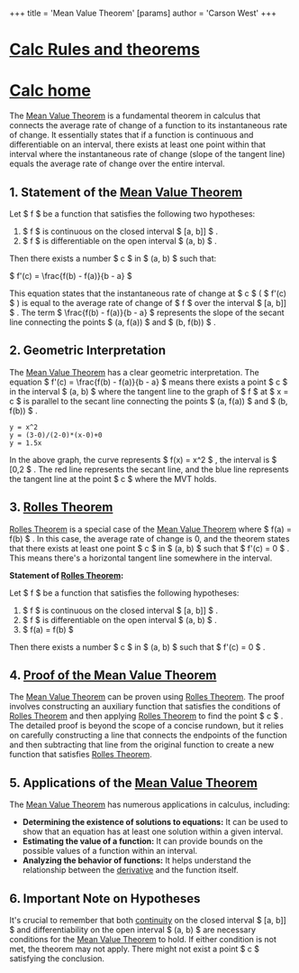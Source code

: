 +++
 title = 'Mean Value Theorem'
[params]
	author = 'Carson West'
+++
# [Calc Rules and theorems](./../calc-rules-and-theorems/)
# [Calc home](./../calc-home/)

The [Mean Value Theorem](./../mean-value-theorem/) is a fundamental theorem in calculus that connects the average rate of change of a function to its instantaneous rate of change.  It essentially states that if a function is continuous and differentiable on an interval, there exists at least one point within that interval where the instantaneous rate of change (slope of the tangent line) equals the average rate of change over the entire interval.

## 1.  Statement of the [Mean Value Theorem](./../mean-value-theorem/) 
Let  $ f $  be a function that satisfies the following two hypotheses:

1.  $ f $  is continuous on the closed interval  $ [a, b]] $ .
2.  $ f $  is differentiable on the open interval  $ (a, b) $ .

Then there exists a number  $ c $  in  $ (a, b) $  such that:

 $ f'(c) = \frac{f(b) - f(a)}{b - a} $ 


This equation states that the instantaneous rate of change at  $ c $  ( $ f'(c) $ ) is equal to the average rate of change of  $ f $  over the interval  $ [a, b]] $ .  The term  $ \frac{f(b) - f(a)}{b - a} $  represents the slope of the secant line connecting the points  $ (a, f(a)) $  and  $ (b, f(b)) $ .


## 2.  Geometric Interpretation

The [Mean Value Theorem](./../mean-value-theorem/) has a clear geometric interpretation. The equation  $ f'(c) = \frac{f(b) - f(a)}{b - a} $  means there exists a point  $ c $  in the interval  $ (a, b) $  where the tangent line to the graph of  $ f $  at  $ x = c $  is parallel to the secant line connecting the points  $ (a, f(a)) $  and  $ (b, f(b)) $ .

```desmos-graph
y = x^2
y = (3-0)/(2-0)*(x-0)+0
y = 1.5x
```

In the above graph, the curve represents  $ f(x) = x^2 $ , the interval is  $ [0,2 $ . The red line represents the secant line, and the blue line represents the tangent line at the point  $ c $  where the MVT holds.


## 3.  [Rolles Theorem](./../rolles-theorem/)

[Rolles Theorem](./../rolles-theorem/) is a special case of the [Mean Value Theorem](./../mean-value-theorem/) where  $ f(a) = f(b) $ .  In this case, the average rate of change is 0, and the theorem states that there exists at least one point  $ c $  in  $ (a, b) $  such that  $ f'(c) = 0 $ .  This means there's a horizontal tangent line somewhere in the interval.

**Statement of [Rolles Theorem](./../rolles-theorem/):**

Let  $ f $  be a function that satisfies the following hypotheses:

1.  $ f $  is continuous on the closed interval  $ [a, b]] $ .
2.  $ f $  is differentiable on the open interval  $ (a, b) $ .
3.  $ f(a) = f(b) $ 

Then there exists a number  $ c $  in  $ (a, b) $  such that  $ f'(c) = 0 $ .


## 4.  [Proof of the Mean Value Theorem](./../proof-of-the-mean-value-theorem/)

The [Mean Value Theorem](./../mean-value-theorem/) can be proven using [Rolles Theorem](./../rolles-theorem/).  The proof involves constructing an auxiliary function that satisfies the conditions of [Rolles Theorem](./../rolles-theorem/) and then applying [Rolles Theorem](./../rolles-theorem/) to find the point  $ c $ .  The detailed proof is beyond the scope of a concise rundown, but it relies on carefully constructing a line that connects the endpoints of the function and then subtracting that line from the original function to create a new function that satisfies [Rolles Theorem](./../rolles-theorem/).


## 5.  Applications of the [Mean Value Theorem](./../mean-value-theorem/) 
The [Mean Value Theorem](./../mean-value-theorem/) has numerous applications in calculus, including:

* **Determining the existence of solutions to equations:** It can be used to show that an equation has at least one solution within a given interval.
* **Estimating the value of a function:** It can provide bounds on the possible values of a function within an interval.
* **Analyzing the behavior of functions:** It helps understand the relationship between the [derivative](./../derivative/) and the function itself.


## 6.  Important Note on Hypotheses

It's crucial to remember that both [continuity](./../continuity/) on the closed interval  $ [a, b]] $  and differentiability on the open interval  $ (a, b) $  are necessary conditions for the [Mean Value Theorem](./../mean-value-theorem/) to hold.  If either condition is not met, the theorem may not apply.  There might not exist a point  $ c $  satisfying the conclusion.
